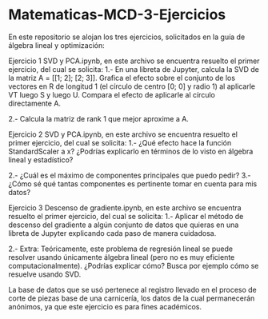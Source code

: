 # Matematicas-MCD-3-Ejercicios
En este repositorio se alojan los tres ejercicios, solicitados en la guía de álgebra lineal y optimización:

Ejercicio 1 SVD y PCA.ipynb, en este archivo se encuentra resuelto el primer ejercicio, del cual se solicita:
1.- En una libreta de Jupyter, calcula la SVD de la matriz A = [[1; 2]; [2; 3]]. Grafica el efecto sobre el conjunto de los vectores en R de longitud 1 (el círculo de centro [0; 0] y radio 1) al aplicarle VT luego S y luego U. Compara el efecto de aplicarle al círculo directamente A.

2.- Calcula la matriz de rank 1 que mejor aproxime a A.

Ejercicio 2 SVD y PCA.ipynb, en este archivo se encuentra resuelto el primer ejercicio, del cual se solicita:
1.- ¿Qué efecto hace la función StandardScaler a x? ¿Podrías explicarlo en términos de lo visto en álgebra lineal y estadístico?

2.- ¿Cuál es el máximo de componentes principales que puedo pedir?
3.- ¿Cómo sé qué tantas componentes es pertinente tomar en cuenta para mis datos?

Ejercicio 3 Descenso de gradiente.ipynb, en este archivo se encuentra resuelto el primer ejercicio, del cual se solicita:
1.- Aplicar el método de descenso del gradiente a algún conjunto de datos que quieras en una libreta de Jupyter explicando cada paso de manera cuidadosa. 

2.- Extra: Teóricamente, este problema de regresión lineal se puede resolver usando únicamente álgebra lineal (pero no es muy eficiente computacionalmente). ¿Podrías explicar cómo? Busca por ejemplo cómo se resuelve usando SVD.

La base de datos que se usó pertenece al registro llevado en el proceso de corte de piezas base de una carnicería, los datos de la cual permanecerán anónimos, ya que este ejercicio es para fines académicos.

